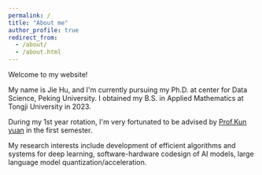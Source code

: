 ```yaml
---
permalink: /
title: "About me"
author_profile: true
redirect_from: 
  - /about/
  - /about.html
---
```


Welcome to my website!

My name is Jie Hu, and I'm currently pursuing my Ph.D. at center for Data Science, Peking University. I obtained my B.S. in Applied Mathematics at Tongji University in 2023.

During my 1st year rotation, I'm very fortunated to be advised by [Prof.Kun yuan](https://kunyuan827.github.io) in the first semester.

My research interests include development of efficient algorithms and systems for deep learning, software-hardware codesign of AI models, large language model quantization/acceleration. 





